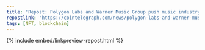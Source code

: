 ```yaml
---
title: "Repost: Polygon Labs and Warner Music Group push music industry Web3 evolution"
repostlink: "https://cointelegraph.com/news/polygon-labs-and-warner-music-group-push-music-industry-web3-evolution"
tags: [NFT, blockchain]
---
```


{% include embed/linkpreview-repost.html %}
